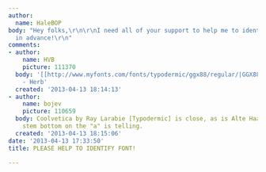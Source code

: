 ```yaml
---
author:
  name: HaleBOP
body: "Hey folks,\r\n\r\nI need all of your support to help me to identify this font.\r\n\r\nThanks
  in advance!\r\n"
comments:
- author:
    name: HVB
    picture: 111370
  body: '[[http://www.myfonts.com/fonts/typodermic/ggx88/regular/|GGX88]]  from Typodermic
    - Herb'
  created: '2013-04-13 18:14:13'
- author:
    name: bojev
    picture: 110659
  body: Coolvetica by Ray Larabie [Typodermic] is close, as is Alte Haas. The straight
    stem bottom on the "a" is telling.
  created: '2013-04-13 18:15:06'
date: '2013-04-13 17:33:50'
title: PLEASE HELP TO IDENTIFY FONT!

---
```

